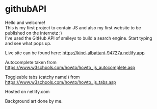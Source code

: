 # githubAPI
Hello and welcome!<br>
This is my first project to contain JS and also my first website to be published on the internetz :)<br>
I've used the GitHub API of smileys to build a search engine. Start typing and see what pops up.

Live site can be found here: https://kind-albattani-94727a.netlify.app

Autocomplete taken from https://www.w3schools.com/howto/howto_js_autocomplete.asp

Toggleable tabs (catchy name!) from https://www.w3schools.com/howto/howto_js_tabs.asp

Hosted on netlify.com

Background art done by me.
